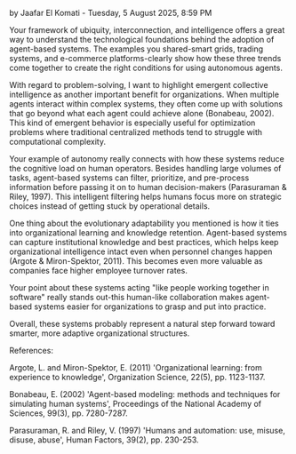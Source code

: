 by Jaafar El Komati - Tuesday, 5 August 2025, 8:59 PM

Your framework of ubiquity, interconnection, and intelligence offers a great way to understand the technological foundations behind the adoption of agent-based systems. The examples you shared-smart grids, trading systems, and e-commerce platforms-clearly show how these three trends come together to create the right conditions for using autonomous agents.

With regard to problem-solving, I want to highlight emergent collective intelligence as another important benefit for organizations. When multiple agents interact within complex systems, they often come up with solutions that go beyond what each agent could achieve alone (Bonabeau, 2002). This kind of emergent behavior is especially useful for optimization problems where traditional centralized methods tend to struggle with computational complexity.

Your example of autonomy really connects with how these systems reduce the cognitive load on human operators. Besides handling large volumes of tasks, agent-based systems can filter, prioritize, and pre-process information before passing it on to human decision-makers (Parasuraman & Riley, 1997). This intelligent filtering helps humans focus more on strategic choices instead of getting stuck by operational details.

One thing about the evolutionary adaptability you mentioned is how it ties into organizational learning and knowledge retention. Agent-based systems can capture institutional knowledge and best practices, which helps keep organizational intelligence intact even when personnel changes happen (Argote & Miron-Spektor, 2011). This becomes even more valuable as companies face higher employee turnover rates.

Your point about these systems acting "like people working together in software" really stands out-this human-like collaboration makes agent-based systems easier for organizations to grasp and put into practice.

Overall, these systems probably represent a natural step forward toward smarter, more adaptive organizational structures.



References:

Argote, L. and Miron-Spektor, E. (2011) 'Organizational learning: from experience to knowledge', Organization Science, 22(5), pp. 1123-1137.

Bonabeau, E. (2002) 'Agent-based modeling: methods and techniques for simulating human systems', Proceedings of the National Academy of Sciences, 99(3), pp. 7280-7287.

Parasuraman, R. and Riley, V. (1997) 'Humans and automation: use, misuse, disuse, abuse', Human Factors, 39(2), pp. 230-253.

 

 
